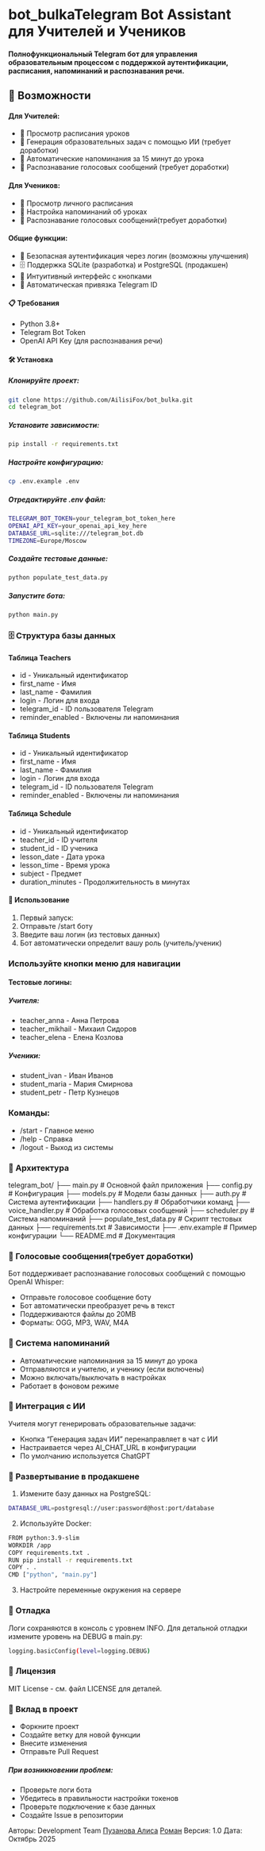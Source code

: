 # bot_bulkaTelegram Bot Assistant для Учителей и Учеников
#### Полнофункциональный Telegram бот для управления образовательным процессом с поддержкой аутентификации, расписания, напоминаний и распознавания речи.

## 🚀 Возможности
#### Для Учителей:
* 📅 Просмотр расписания уроков
* 🤖 Генерация образовательных задач с помощью ИИ (требует доработки)
* 🔔 Автоматические напоминания за 15 минут до урока
* 🎤 Распознавание голосовых сообщений (требует доработки)
#### Для Учеников:
* 📅 Просмотр личного расписания
* 🔔 Настройка напоминаний об уроках
* 🎤 Распознавание голосовых сообщений(требует доработки)
#### Общие функции:
* 🔐 Безопасная аутентификация через логин (возможны улучшения)
* 🗄️ Поддержка SQLite (разработка) и PostgreSQL (продакшен)
* 📱 Интуитивный интерфейс с кнопками
* 🔄 Автоматическая привязка Telegram ID
#### 📋 Требования
* Python 3.8+
* Telegram Bot Token
* OpenAI API Key (для распознавания речи)
#### 🛠️ Установка
##### Клонируйте проект:
```bash
git clone https://github.com/AilisiFox/bot_bulka.git
cd telegram_bot
```
##### Установите зависимости:
```bash
pip install -r requirements.txt
```
##### Настройте конфигурацию:
```bash
cp .env.example .env
```
##### Отредактируйте .env файл:

```bash
TELEGRAM_BOT_TOKEN=your_telegram_bot_token_here
OPENAI_API_KEY=your_openai_api_key_here
DATABASE_URL=sqlite:///telegram_bot.db
TIMEZONE=Europe/Moscow
```
##### Создайте тестовые данные:
```bash
python populate_test_data.py
```
##### Запустите бота:
```bash
python main.py
```
### 🗄️ Структура базы данных
#### Таблица Teachers
* id - Уникальный идентификатор
* first_name - Имя
* last_name - Фамилия
* login - Логин для входа
* telegram_id - ID пользователя Telegram
* reminder_enabled - Включены ли напоминания
#### Таблица Students
* id - Уникальный идентификатор
* first_name - Имя
* last_name - Фамилия
* login - Логин для входа
* telegram_id - ID пользователя Telegram
* reminder_enabled - Включены ли напоминания
#### Таблица Schedule
* id - Уникальный идентификатор
* teacher_id - ID учителя
* student_id - ID ученика
* lesson_date - Дата урока
* lesson_time - Время урока
* subject - Предмет
* duration_minutes - Продолжительность в минутах
#### 🎯 Использование
1. Первый запуск:
2. Отправьте /start боту
3. Введите ваш логин (из тестовых данных)
4. Бот автоматически определит вашу роль (учитель/ученик)
### Используйте кнопки меню для навигации
#### Тестовые логины:
##### Учителя:

* teacher_anna - Анна Петрова
* teacher_mikhail - Михаил Сидоров
* teacher_elena - Елена Козлова
##### Ученики:

* student_ivan - Иван Иванов
* student_maria - Мария Смирнова
* student_petr - Петр Кузнецов
### Команды:
* /start - Главное меню
* /help - Справка
* /logout - Выход из системы
### 🔧 Архитектура
telegram_bot/
├── main.py              # Основной файл приложения
├── config.py            # Конфигурация
├── models.py            # Модели базы данных
├── auth.py              # Система аутентификации
├── handlers.py          # Обработчики команд
├── voice_handler.py     # Обработка голосовых сообщений
├── scheduler.py         # Система напоминаний
├── populate_test_data.py # Скрипт тестовых данных
├── requirements.txt     # Зависимости
├── .env.example        # Пример конфигурации
└── README.md           # Документация
### 🎤 Голосовые сообщения(требует доработки)
Бот поддерживает распознавание голосовых сообщений с помощью OpenAI Whisper:

* Отправьте голосовое сообщение боту
* Бот автоматически преобразует речь в текст
* Поддерживаются файлы до 20MB
* Форматы: OGG, MP3, WAV, M4A
### 🔔 Система напоминаний
* Автоматические напоминания за 15 минут до урока
* Отправляются и учителю, и ученику (если включены)
* Можно включать/выключать в настройках
* Работает в фоновом режиме
### 🤖 Интеграция с ИИ
Учителя могут генерировать образовательные задачи:

* Кнопка “Генерация задач ИИ” перенаправляет в чат с ИИ
* Настраивается через AI_CHAT_URL в конфигурации
* По умолчанию используется ChatGPT
### 🚀 Развертывание в продакшене
1. Измените базу данных на PostgreSQL:
```bash
DATABASE_URL=postgresql://user:password@host:port/database
```
2. Используйте Docker:
```bash
FROM python:3.9-slim
WORKDIR /app
COPY requirements.txt .
RUN pip install -r requirements.txt
COPY . .
CMD ["python", "main.py"]
```
3. Настройте переменные окружения на сервере
### 🐛 Отладка
Логи сохраняются в консоль с уровнем INFO. Для детальной отладки измените уровень на DEBUG в main.py:
```bash
logging.basicConfig(level=logging.DEBUG)
```
### 📝 Лицензия
MIT License - см. файл LICENSE для деталей.

### 🤝 Вклад в проект
* Форкните проект
* Создайте ветку для новой функции
* Внесите изменения
* Отправьте Pull Request

##### При возникновении проблем:

* Проверьте логи бота
* Убедитесь в правильности настройки токенов
* Проверьте подключение к базе данных
* Создайте Issue в репозитории


Авторы: Development Team [Пузанова Алиса](https://github.com/AilisiFox) [Роман](https://github.com/BulkaInside)
Версия: 1.0
Дата: Октябрь 2025